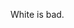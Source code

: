 White is bad.
<!-- # <span style="color:gold">Welcome to 501st Aux mod Mkdocs site</span> 

Hello this is a simple mkdocs site for the 501st Aux mod. Here I will post any major changelogs and other information for the unit. -->

<!-- Also this is the link to the fancy mkdocs site [here](https://aux-mkdocs.readthedocs.io/en/latest/) -->
<!-- 
## <span style="color:gold">Mod links </span> 

- This [here](https://steamcommunity.com/sharedfiles/filedetails/?id=1847261252) is the live aux mod. It will generaly update every Sunday, unless there is a big bug to fix.
- This [here](https://steamcommunity.com/sharedfiles/filedetails/?id=1895624803) is the dev aux mod. It will generally update every day or so to preview whats coming up and fix bugs.

## <span style="color:gold">Other mod permissions</span> 

There are some things in this mod that I didnt make my self that where made by others. These are the things I didnt make my self that I asked if I could put in this mod, atleast the big ones I remember there might be stuff I found on forums that I simply cant remember or because I am human.

??? info "Blast Refraction"
    ### Blast Refraction
    This basicly adds a refraction effect to most explosives. It was made by Taros from CUP, and as such its pretty fucking lit.
    [Here](https://forums.bohemia.net/forums/topic/221306-refraction-blast-wave/) is a link to the BI forum about it.  
    ![Screenshot](https://media.discordapp.net/attachments/457505629729325056/651622366010540042/blast_effect.PNG)

??? info "BF3 style thermals"
    ### BF3 style thermals
    This mod basicly edits the thermal file to add on a bf3 style thermal. Now normally instead of putting someone elses mod in yours, you would just list it as a dependency or something. However due to the way thermals work in Arma as its a png file, you cant do that. So I asked the creator if I could add his thermal colors in. [Heres](https://steamcommunity.com/sharedfiles/filedetails/?id=1799993760) the original steam page.
    ![Screenshot](https://cdn.discordapp.com/attachments/457505629729325056/651622366895538176/thermal.PNG)

??? info "Aircraft Boost script"
    ### Aircraft Boost script
    I started modding in Arma because of this lol. while this isnt just yet,I would like to make my own but these guys made a pretty good one better then anything I could make so I ask if I can edit and use it. [Heres](https://steamcommunity.com/workshop/filedetails/?id=743099837) the mod.
    ![Screenshot](https://cdn.discordapp.com/attachments/457505629729325056/651622368103497738/afterburner.PNG)

## <span style="color:gold">Jumppack</span> 
I suspect that alot of ppl outside will like the jumppack, so assuming you are willing to use SWOP (**dies inside**) you can do the following to have our own jumppack. ==NOTE:== I will soon make a standalone mod for non swop ppl soooon when I get time and not memeing.

??? info "Inheritance for own jumppack"
    ### Example config.cpp
    ```cpp
    class CfgPatches
    {
        class my_cool_jumppack_patch
        {
            author="UR NAME HERE
            requiredAddons[]=
            {
                "RD501_patch_particle_effects"
            };
            requiredVersion=0.1;
            units[]={

            };
            weapons[]={};
            vehicles[]={
            "my_cool_jumppack"
            };
        };
    };

    class CfgVehicles
    {
        class RD501_jumppack_neutral_base;
        class my_cool_jumppack: RD501_jumppack_neutral_base
        {
            scope = 2;
            displayname = "WOWE JUMPZ ARE COOL";

            RD501_jumppack_is_jumppack = 1;//(no=0,yes=1)
            RD501_jumppack_spam_delay = 1;//in seconds
            RD501_jumppack_energy_capacity = 100; //like fuel in a car
            RD501_jumppack_recharge = 4; //energy regain per second

            //for now dont change
            RD501_jumppack_jump_effect_script = "RD501_jumppack_fnc_effect_jt_21";

            //for now dont change
            RD501_jumppack_effect_points[] = {{"spine3",{0,-0.3,-0.1}}};

            RD501_jumppack_sound_ignite[] = {"RD501_Jumppack\sounds\cdv21Start.ogg"};
            RD501_jumppack_sound_land[] = {"RD501_Jumppack\sounds\cdv21End.ogg"};
            RD501_jumppack_sound_idle[] = {"RD501_Jumppack\sounds\cdv21Idle.ogg"};

            //Each index in this array is a jump type.
            RD501_jumppack_jump_types[] = {
                {
                    "Forward Jump", // Name of jump
                    {
                        12,		    //forward velo(in m/s)
                        20,		    /verticle velo(in m/s)
                        50,			//cost
                        0,			//angle(degrees)
                        0,			//directional(no=0,yes=1)
                        0			//can prone jump(no=0,yes=1)
                    }
                },
                ,{"Short Jump",{12,5,30,0,1,0}}};
            
            model = "SWOP_clones\clonebackDV.p3d";//OR whatever model u want
            maximumload = 700;
        };
    };
    ``` -->